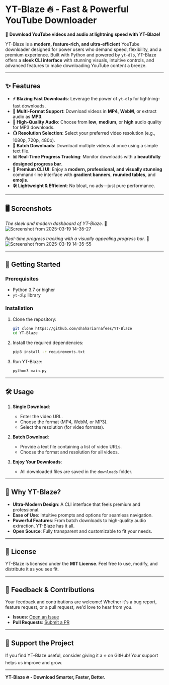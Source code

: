 # **YT-Blaze 🔥 - Fast & Powerful YouTube Downloader**  

🚀 **Download YouTube videos and audio at lightning speed with YT-Blaze!**  

YT-Blaze is a **modern, feature-rich, and ultra-efficient** YouTube downloader designed for power users who demand speed, flexibility, and a premium experience. Built with Python and powered by `yt-dlp`, YT-Blaze offers a **sleek CLI interface** with stunning visuals, intuitive controls, and advanced features to make downloading YouTube content a breeze.  

---

## **✨ Features**  

- **⚡ Blazing Fast Downloads**: Leverage the power of `yt-dlp` for lightning-fast downloads.  
- **🎥 Multi-Format Support**: Download videos in **MP4**, **WebM**, or extract audio as **MP3**.  
- **🎵 High-Quality Audio**: Choose from **low**, **medium**, or **high** audio quality for MP3 downloads.  
- **📺 Resolution Selection**: Select your preferred video resolution (e.g., 1080p, 720p, 480p).  
- **📂 Batch Downloads**: Download multiple videos at once using a simple text file.  
- **📊 Real-Time Progress Tracking**: Monitor downloads with a **beautifully designed progress bar**.  
- **🎨 Premium CLI UI**: Enjoy a **modern, professional, and visually stunning** command-line interface with **gradient banners**, **rounded tables**, and **emojis**.  
- **🛠️ Lightweight & Efficient**: No bloat, no ads—just pure performance.

---

## **🖥️ Screenshots**  

*The sleek and modern dashboard of YT-Blaze.* 🔽  
![Screenshot from 2025-03-19 14-35-27](https://github.com/user-attachments/assets/e9b52afd-b74d-474f-aa35-2fd096aaa809)


*Real-time progress tracking with a visually appealing progress bar.* 🔽
![Screenshot from 2025-03-19 14-35-55](https://github.com/user-attachments/assets/0634e8fc-4fa6-4414-8c44-469ea48cf169) 

---

## **🚀 Getting Started**  

### **Prerequisites**  
- Python 3.7 or higher  
- `yt-dlp` library  

### **Installation**  
1. Clone the repository:  
   ```bash
   git clone https://github.com/shahariarnafees/YT-Blaze
   cd YT-Blaze
   ```

2. Install the required dependencies:  
   ```bash
   pip3 install -r requirements.txt
   ```

3. Run YT-Blaze:  
   ```bash
   python3 main.py
   ```

---

## **🛠️ Usage**  

1. **Single Download**:  
   - Enter the video URL.  
   - Choose the format (MP4, WebM, or MP3).  
   - Select the resolution (for video formats).  

2. **Batch Download**:  
   - Provide a text file containing a list of video URLs.  
   - Choose the format and resolution for all videos.  

3. **Enjoy Your Downloads**:  
   - All downloaded files are saved in the `downloads` folder.  

---

## **🌟 Why YT-Blaze?**  

- **Ultra-Modern Design**: A CLI interface that feels premium and professional.  
- **Ease of Use**: Intuitive prompts and options for seamless navigation.  
- **Powerful Features**: From batch downloads to high-quality audio extraction, YT-Blaze has it all.  
- **Open Source**: Fully transparent and customizable to fit your needs.  

---

## **📜 License**  

YT-Blaze is licensed under the **MIT License**. Feel free to use, modify, and distribute it as you see fit.  

---

## **💬 Feedback & Contributions**  

Your feedback and contributions are welcome! Whether it's a bug report, feature request, or a pull request, we'd love to hear from you.  

- **Issues**: [Open an Issue](https://github.com/your-username/YT-Blaze/issues)  
- **Pull Requests**: [Submit a PR](https://github.com/your-username/YT-Blaze/pulls)  

---

## **📌 Support the Project**  

If you find YT-Blaze useful, consider giving it a ⭐️ on GitHub! Your support helps us improve and grow.  

---

**YT-Blaze 🔥 - Download Smarter, Faster, Better.**
